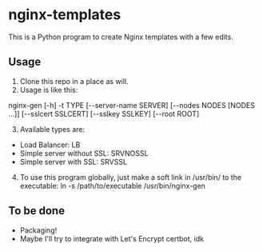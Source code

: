 # nginx-templates
This is a Python program to create Nginx templates with a few edits.

## Usage
1. Clone this repo in a place as will.
2. Usage is like this:

nginx-gen [-h] -t TYPE [--server-name SERVER]
                 [--nodes NODES [NODES ...]] [--sslcert SSLCERT]
                 [--sslkey SSLKEY] [--root ROOT]

3. Available types are:
- Load Balancer: LB
- Simple server without SSL: SRVNOSSL
- Simple server with SSL: SRVSSL

4. To use this program globally, just make a soft link in /usr/bin/ to the executable:
ln -s /path/to/executable /usr/bin/nginx-gen

## To be done
- Packaging!
- Maybe I'll try to integrate with Let's Encrypt certbot, idk

